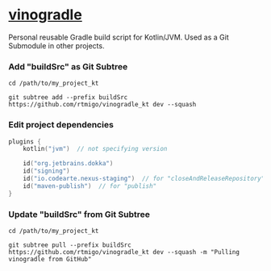 # [vinogradle](https://github.com/rtmigo/vinogradle_kt)

Personal reusable Gradle build script for Kotlin/JVM. Used as a Git Submodule in
other projects.

### Add "buildSrc" as Git Subtree

```
cd /path/to/my_project_kt

git subtree add --prefix buildSrc https://github.com/rtmigo/vinogradle_kt dev --squash
```

### Edit project dependencies

```kotlin
plugins {
    kotlin("jvm")  // not specifying version

    id("org.jetbrains.dokka")
    id("signing")
    id("io.codearte.nexus-staging")  // for "closeAndReleaseRepository"
    id("maven-publish")  // for "publish"
}
```

### Update "buildSrc" from Git Subtree

```
cd /path/to/my_project_kt

git subtree pull --prefix buildSrc https://github.com/rtmigo/vinogradle_kt dev --squash -m "Pulling vinogradle from GitHub"

```
